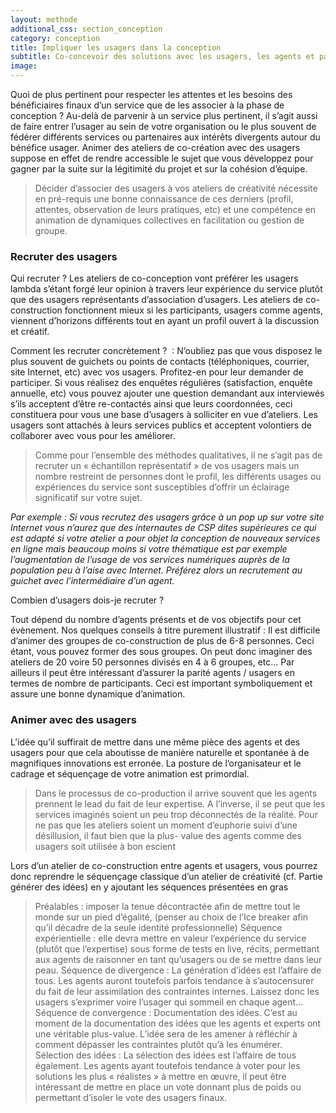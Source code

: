 ```yaml
---
layout: methode
additional_css: section_conception
category: conception
title: Impliquer les usagers dans la conception
subtitle: Co-concevoir des solutions avec les usagers, les agents et partenaires pour mieux fédérer autour du projet
image: 
---
```


Quoi de plus pertinent pour respecter les attentes et les besoins des bénéficiaires finaux d’un service que de les associer à la phase de conception ? Au-delà de parvenir à un service plus pertinent, il s’agit aussi de faire entrer l’usager au sein de votre organisation ou le plus souvent de fédérer différents services ou partenaires aux intérêts divergents autour du bénéfice usager. Animer des ateliers de co-création avec des usagers suppose en effet de rendre accessible le sujet que vous développez pour gagner par la suite sur la légitimité du projet et sur la cohésion d’équipe. 

> Décider d’associer des usagers à vos ateliers de créativité nécessite en pré-requis une bonne connaissance de ces derniers (profil, attentes, observation de leurs pratiques, etc) et une compétence en animation de dynamiques collectives en facilitation ou gestion de groupe. 

### Recruter des usagers 

Qui recruter ? Les ateliers de co-conception vont préférer les usagers lambda s’étant forgé leur opinion à travers leur expérience du service plutôt que des usagers représentants d’association d’usagers. Les ateliers de co-construction fonctionnent mieux si les participants, usagers comme agents, viennent d’horizons différents tout en ayant un profil ouvert à la discussion et créatif. 

Comment les recruter concrètement ?  : N’oubliez pas que vous disposez le plus souvent de guichets ou points de contacts (téléphoniques, courrier, site Internet, etc) avec vos usagers. Profitez-en pour leur demander de participer. Si vous réalisez des enquêtes régulières (satisfaction, enquête annuelle, etc) vous pouvez ajouter une question demandant aux interviewés s’ils acceptent d’être re-contactés ainsi que leurs coordonnées, ceci constituera pour vous une base d’usagers à solliciter en vue d’ateliers. Les usagers sont attachés à leurs services publics et acceptent volontiers de collaborer avec vous pour les améliorer.

> Comme pour l’ensemble des méthodes qualitatives, il ne s’agit pas de recruter un « échantillon représentatif » de vos usagers mais un nombre restreint de personnes dont le profil, les différents usages ou expériences du service sont susceptibles d’offrir un éclairage significatif sur votre sujet.

*Par exemple : Si vous recrutez des usagers grâce à un pop up sur votre site Internet vous n’aurez que des internautes de CSP dites supérieures ce qui est adapté si votre atelier a pour objet la conception de nouveaux services en ligne mais beaucoup moins si votre thématique est par exemple l’augmentation de l’usage de vos services numériques auprès de la population peu à l’aise avec Internet. Préférez alors un recrutement au guichet avec l’intermédiaire d’un agent.*


Combien d’usagers dois-je recruter ? 

Tout dépend du nombre d’agents présents et de vos objectifs pour cet évènement. Nos quelques conseils à titre purement illustratif : Il est difficile d’animer des groupes de co-construction de plus de 6-8 personnes. Ceci étant, vous pouvez former des sous groupes. On peut donc imaginer des ateliers de 20 voire 50 personnes divisés en 4 à 6 groupes, etc… Par ailleurs il peut être intéressant d’assurer la parité agents / usagers en termes de nombre de participants. Ceci est important symboliquement et assure une bonne dynamique d’animation. 

### Animer avec des usagers 

L’idée qu’il suffirait de mettre dans une même pièce des agents et des usagers pour que cela aboutisse de manière naturelle et spontanée à de magnifiques innovations est erronée. La posture de l’organisateur et le cadrage et séquençage de votre animation est primordial. 

> Dans le processus de co-production il arrive souvent que les agents prennent le lead du fait de leur expertise. A l’inverse, il se peut que les services imaginés soient un peu trop déconnectés de la réalité. Pour ne pas que les ateliers soient un moment d’euphorie suivi d’une désillusion, il faut bien que la plus- value des agents  comme des usagers soit utilisée à bon escient 

Lors d’un atelier de co-construction entre agents et usagers, vous pourrez donc reprendre le séquençage classique d’un atelier de créativité  (cf. Partie générer des idées) en y ajoutant les séquences présentées en gras

> Préalables : imposer la tenue décontractée afin de mettre tout le monde sur un pied d’égalité, (penser au choix de l’Ice breaker afin qu’il décadre de la seule identité professionnelle) 
Séquence expérientielle : elle devra mettre en valeur l’expérience du service (plutôt que l’expertise) sous forme de tests en live, récits, permettant aux agents de raisonner en tant qu’usagers ou de se mettre dans leur peau. 
Séquence de divergence : La génération d’idées est l’affaire de tous. Les agents auront toutefois parfois tendance à s’autocensurer du fait de leur assimilation des contraintes internes. Laissez donc les usagers s’exprimer voire l’usager qui sommeil en chaque agent… 
Séquence de convergence : Documentation des idées. C’est au moment de la documentation des idées que les agents et experts ont une véritable plus-value. L’idée sera de les amener à réfléchir à comment dépasser les contraintes plutôt qu’à les énumérer.  
Sélection des idées : La sélection des idées est l’affaire de tous également. Les agents ayant toutefois tendance à voter pour les solutions les plus « réalistes » à mettre en œuvre, il peut être intéressant de mettre en place un vote donnant plus de poids ou permettant d’isoler le vote des usagers finaux. 